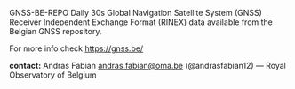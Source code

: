 GNSS-BE-REPO
Daily 30s Global Navigation Satellite System (GNSS) Receiver Independent Exchange Format (RINEX) data available from the Belgian GNSS repository.

For more info check https://gnss.be/

**contact:** Andras Fabian <andras.fabian@oma.be> (@andrasfabian12) — Royal Observatory of Belgium 
